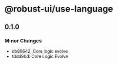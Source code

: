 # @robust-ui/use-language

## 0.1.0

### Minor Changes

- db86642: Core logic evolve
- fddd9bd: Core Logic Evolve
